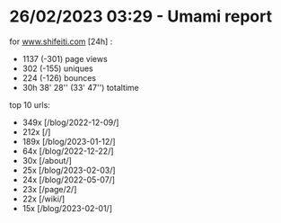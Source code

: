# 26/02/2023 03:29 - Umami report
for www.shifeiti.com [24h] :

 - 1137 (-301) page views
 - 302 (-155) uniques
 - 224 (-126) bounces
 - 30h 38' 28'' (33' 47'') totaltime


top 10 urls:
 - 349x [/blog/2022-12-09/]
 - 212x [/]
 - 189x [/blog/2023-01-12/]
 - 64x [/blog/2022-12-22/]
 - 30x [/about/]
 - 25x [/blog/2023-02-03/]
 - 24x [/blog/2022-05-07/]
 - 23x [/page/2/]
 - 22x [/wiki/]
 - 15x [/blog/2023-02-01/]



